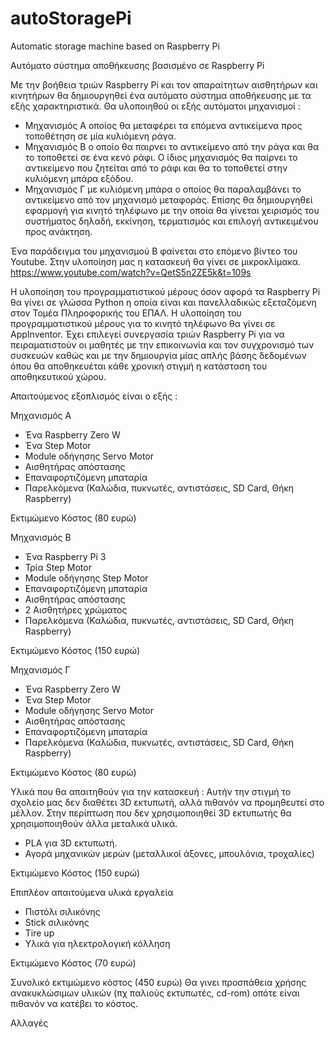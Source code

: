 # autoStoragePi
Automatic storage machine based on Raspberry Pi

Αυτόματο σύστημα αποθήκευσης βασισμένο σε Raspberry Pi

Με την βοήθεια τριών Raspberry Pi και τον απαραίτητων αισθητήρων και κινητήρων θα δημιουργηθεί ένα αυτόματο σύστημα αποθήκευσης με τα εξής χαρακτηριστικά. Θα υλοποιηθού οι εξής αυτόματοι μηχανισμοί :
- Μηχανισμός Α οποίος θα μεταφέρει τα επόμενα αντικείμενα προς τοποθέτηση σε μία κυλιόμενη ράγα.
- Μηχανισμός Β ο οποίο θα παιρνει το αντικείμενο από την ράγα και θα το τοποθετεί σε ένα κενό ράφι. Ο ίδιος μηχανισμός θα παίρνει το αντικείμενο που ζητείται από το ράφι και θα το τοποθετεί στην κυλιόμενη μπάρα εξόδου.
- Μηχανισμός Γ με κυλιόμενη μπάρα ο οποίος θα παραλαμβάνει το αντικείμενο από τον μηχανισμό μεταφοράς. Επίσης θα δημιουργηθεί εφαρμογή για κινητό τηλέφωνο με την οποία θα γίνεται χειρισμός του συστήματος δηλαδή, εκκίνηση, τερματισμός και επιλογή αντικειμένου προς ανάκτηση.

Ένα παράδειγμα του μηχανισμού Β φαίνεται στο επόμενο βίντεο του Youtube. Στην υλοποίηση μας η κατασκευή θα γίνει σε μικροκλίμακα.
https://www.youtube.com/watch?v=QetS5n2ZE5k&t=109s

Η υλοποίηση του προγραμματιστικού μέρους όσον αφορά τα Raspberry Pi θα γίνει σε γλώσσα Python η οποία είναι και πανελλαδικώς εξεταζόμενη στον Τομέα Πληροφορικής του ΕΠΑΛ. Η υλοποίηση του προγραμματιστικού μέρους για το κινητό τηλέφωνο θα γίνει σε AppInventor. Έχει επιλεγεί συνεργασία τριών Raspberry Pi για να πειραματιστούν οι μαθητές με την επικοινωνία και τον συγχρονισμό των συσκευών καθώς και με την δημιουργία μίας απλής βάσης δεδομένων όπου θα αποθηκευέται κάθε χρονική στιγμή η κατάσταση του αποθηκευτικού χώρου.

Απαιτούμενος εξοπλισμός είναι ο εξής :

Μηχανισμός Α
- Ένα Raspberry Zero W
- Ένα Step Motor
- Module οδήγησης Servo Motor
- Αισθητήρας απόστασης
- Επαναφορτιζόμενη μπαταρία
- Παρελκόμενα (Καλώδια, πυκνωτές, αντιστάσεις, SD Card, Θήκη Raspberry)

Εκτιμώμενο Κόστος (80 ευρώ)

Μηχανισμός Β
- Ένα Raspberry Pi 3
- Τρία Step Motor
- Module οδήγησης Step Motor
- Επαναφορτιζόμενη μπαταρία
- Αισθητήρας απόστασης
- 2 Αισθητήρες χρώματος
- Παρελκόμενα (Καλώδια, πυκνωτές, αντιστάσεις, SD Card, Θήκη Raspberry)

Εκτιμώμενο Κόστος (150 ευρώ)

Μηχανισμός Γ
- Ένα Raspberry Zero W
- Ένα Step Motor
- Module οδήγησης Servo Motor
- Αισθητήρας απόστασης
- Επαναφορτιζόμενη μπαταρία
- Παρελκόμενα (Καλώδια, πυκνωτές, αντιστάσεις, SD Card, Θήκη Raspberry)

Εκτιμώμενο Κόστος (80 ευρώ)


Υλικά που θα απαιτηθούν για την κατασκευή :
Αυτήν την στιγμή το σχολείο μας δεν διαθέτει 3D εκτυπωτή, αλλά πιθανόν να προμηθευτεί στο μέλλον. Στην περίπτωση που δεν χρησιμοποιηθεί 3D εκτυπωτής θα χρησιμοποιηθούν άλλα μεταλικά υλικά.
- PLA για 3D εκτυπωτή.
- Αγορά μηχανικών μερών (μεταλλικοί άξονες, μπουλόνια, τροχαλίες)

Εκτιμώμενο Κόστος (150 ευρώ)


Επιπλέον απαιτούμενα υλικά εργαλεία
- Πιστόλι σιλικόνης
- Stick σιλικόνης
- Tire up
- Υλικά για ηλεκτρολογική κόλληση

Εκτιμώμενο Κόστος (70 ευρώ)

Συνολικό εκτιμώμενο κόστος (450 ευρώ)
Θα γινει προσπάθεια χρήσης ανακυκλώσιμων υλικών (πχ παλιούς εκτυπωτές, cd-rom) οπότε είναι πιθανόν να κατέβει το κόστος.

Αλλαγές

